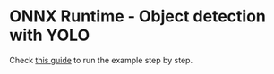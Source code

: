 # ONNX Runtime - Object detection with YOLO

Check [this guide](https://www.pipeless.ai/docs/v0/examples/onnx-yolo) to run the example step by step.
